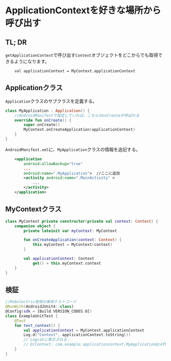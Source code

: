 # ApplicationContextを好きな場所から呼び出す

## TL; DR

`getApplicationContext`で呼び出す`Context`オブジェクトをどこからでも取得できるようになります。

        val applicationContext = MyContext.applicationContext


## Applicationクラス

`Application`クラスのサブクラスを定義する。

```kotlin
class MyApplication : Application() {
    //AndroidManifestで設定していれば、こちらのonCreateが呼ばれる
    override fun onCreate() {
        super.onCreate()
        MyContext.onCreateApplication(applicationContext)
    }
}
```

`AndroidManifest.xml`に、`MyApplication`クラスの情報を追記する。

```xml
    <application
        android:allowBackup="true"
        ...
        android:name=".MyApplication">  //ここに追加
        <activity android:name=".MainActivity" >
            ...
        </activity>
    </application>
```

## MyContextクラス

```kotlin
class MyContext private constructor(private val context: Context) {
    companion object {
        private lateinit var myContext: MyContext

        fun onCreateApplication(context: Context) {
            this.myContext = MyContext(context)
        }

        val applicationContext: Context
            get() = this.myContext.context
    }
}
```

## 検証

```kotlin
//Robolectric使用の単体テストコード
@RunWith(AndroidJUnit4::class)
@Config(sdk = [Build.VERSION_CODES.O])
class ExampleUnitTest {
    @Test
    fun test_context() {
        val applicationContext = MyContext.applicationContext
        Log.d("Context", applicationContext.toString())
        // Logcatに表示される：
        // D/Context: com.example.applicationcontext.MyApplication@c4fb85e
    }
}
```
